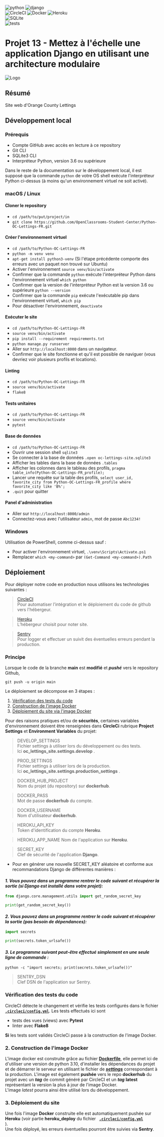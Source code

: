 ![python](https://img.shields.io/badge/Python_3.10.5-14354C?style=for-the-badge&logo=python&logoColor=yellow "Python version") 
![django](https://img.shields.io/badge/Django_3.0-092E20?style=for-the-badge&logo=django&logoColor=white "Django version")  
![CircleCI](https://img.shields.io/badge/circle%20ci-%23161616.svg?style=for-the-badge&logo=circleci&logoColor=white) ![Docker](https://img.shields.io/badge/docker-%230db7ed.svg?style=for-the-badge&logo=docker&logoColor=white)
![Heroku](https://img.shields.io/badge/heroku-%23430098.svg?style=for-the-badge&logo=heroku&logoColor=white)  
![SQLite](https://img.shields.io/badge/sqlite-%2307405e.svg?style=for-the-badge&logo=sqlite&logoColor=white)  
![tests](https://img.shields.io/badge/passed%20tests-6-success "tests passed")  
# Projet 13 - Mettez à l'échelle une application Django en utilisant une architecture modulaire


![Logo](src_readme/logoOCL.png)
  
## Résumé

Site web d'Orange County Lettings

## Développement local

### Prérequis

- Compte GitHub avec accès en lecture à ce repository
- Git CLI
- SQLite3 CLI
- Interpréteur Python, version 3.6 ou supérieure

Dans le reste de la documentation sur le développement local, il est supposé que la commande `python` de votre OS shell exécute l'interpréteur Python ci-dessus (à moins qu'un environnement virtuel ne soit activé).

### macOS / Linux

#### Cloner le repository

- `cd /path/to/put/project/in`
- `git clone https://github.com/OpenClassrooms-Student-Center/Python-OC-Lettings-FR.git`

#### Créer l'environnement virtuel

- `cd /path/to/Python-OC-Lettings-FR`
- `python -m venv venv`
- `apt-get install python3-venv` (Si l'étape précédente comporte des erreurs avec un paquet non trouvé sur Ubuntu)
- Activer l'environnement `source venv/bin/activate`
- Confirmer que la commande `python` exécute l'interpréteur Python dans l'environnement virtuel
`which python`
- Confirmer que la version de l'interpréteur Python est la version 3.6 ou supérieure `python --version`
- Confirmer que la commande `pip` exécute l'exécutable pip dans l'environnement virtuel, `which pip`
- Pour désactiver l'environnement, `deactivate`

#### Exécuter le site

- `cd /path/to/Python-OC-Lettings-FR`
- `source venv/bin/activate`
- `pip install --requirement requirements.txt`
- `python manage.py runserver`
- Aller sur `http://localhost:8000` dans un navigateur.
- Confirmer que le site fonctionne et qu'il est possible de naviguer (vous devriez voir plusieurs profils et locations).

#### Linting

- `cd /path/to/Python-OC-Lettings-FR`
- `source venv/bin/activate`
- `flake8`

#### Tests unitaires

- `cd /path/to/Python-OC-Lettings-FR`
- `source venv/bin/activate`
- `pytest`

#### Base de données

- `cd /path/to/Python-OC-Lettings-FR`
- Ouvrir une session shell `sqlite3`
- Se connecter à la base de données `.open oc-lettings-site.sqlite3`
- Afficher les tables dans la base de données `.tables`
- Afficher les colonnes dans le tableau des profils, `pragma table_info(Python-OC-Lettings-FR_profile);`
- Lancer une requête sur la table des profils, `select user_id, favorite_city from
  Python-OC-Lettings-FR_profile where favorite_city like 'B%';`
- `.quit` pour quitter

#### Panel d'administration

- Aller sur `http://localhost:8000/admin`
- Connectez-vous avec l'utilisateur `admin`, mot de passe `Abc1234!`

### Windows

Utilisation de PowerShell, comme ci-dessus sauf :

- Pour activer l'environnement virtuel, `.\venv\Scripts\Activate.ps1` 
- Remplacer `which <my-command>` par `(Get-Command <my-command>).Path`

  
    
## Déploiement

Pour déployer notre code en production nous utilisons les technologies suivantes :
>[CircleCI](https://circleci.com/)  
Pour automatiser l’intégration et le déploiement du code de github vers l'hébergeur.

>[Heroku](https://www.heroku.com/)  
L’hébergeur choisit pour noter site.

>[Sentry](https://sentry.io/welcome/)  
Pour logger et effectuer un suivit des éventuelles erreurs pendant la production.  
    
### Principe

Lorsque le code de la branche **main** est **modifié** et ***pushé*** vers le repository Github,  
```shell
git push -u origin main
```

Le déploiement se décompose en 3 étapes :  
1. [Vérification des tests du code](#principe1) 
2. [Construction de l'image Docker](#principe2)
3. [Déploiement du site via l'image Docker](#principe3)

Pour des raisons pratiques et/ou de **sécurités**, certaines variables d'environnement doivent être renseignées dans **CircleCi** rubrique **Project Settings** et **Environment Variables** du projet:
>DEVELOP_SETTINGS  
Fichier settings à utiliser lors du développement ou des tests.  
Ici **oc_lettings_site.settings.develop** .  

>PROD_SETTINGS  
Fichier settings à utiliser lors de la production.  
Ici **oc_lettings_site.settings.production_settings** .  

>DOCKER_HUB_PROJECT  
Nom du projet (du repository) sur **dockerhub**.

>DOCKER_PASS  
Mot de passe **dockerhub** du compte.

>DOCKER_USERNAME  
Nom d'utilisateur **dockerhub**.

>HEROKU_API_KEY  
Token d'identification du compte **Heroku**.

>HEROKU_APP_NAME
Nom de l'application sur **Heroku**.

>SECRET_KEY  
Clef de sécurité de l'application **Django**.  

- Pour en générer une nouvelle SECRET_KEY aléatoire et conforme aux recommandations Django de différentes manières :  
#### *1. Vous pouvez dans un programme rentrer le code suivant et récupérer la sortie (si Django est installé dans votre projet):*
```python
from django.core.management.utils import get_random_secret_key

print(get_random_secret_key())
```
#### *2. Vous pouvez dans un programme rentrer le code suivant et récupérer la sortie (pas besoin de dépendances):*
```python
import secrets

print(secrets.token_urlsafe())
```

#### *3. Le programme suivant peut-être effectué simplement en une seule ligne de commande :*
```shell
python -c "import secrets; print(secrets.token_urlsafe())"
``` 

>SENTRY_DSN  
Clef DSN de l'application sur Sentry. 

### Vérification des tests du code <a id="principe1"></a>
CircleCI détecte le changement et vérifie les tests configurés dans le fichier **<code> [.circleci/config.yml](https://github.com/Deadjuju/P13_OC/blob/main/.circleci/config.yml)</code>**.
Les tests effectués ici sont  
- tests des vues (views) avec **Pytest**  
- linter avec **Flake8**

**Si** les tests sont validés CircleCi passe à la construction de l'image Docker.

### 2. Construction de l'image Docker <a id="principe2">
  
L'image docker est construite grâce au fichier **[Dockerfile](https://github.com/Deadjuju/P13_OC/blob/main/Dockerfile)**, elle permet ici de d'utiliser une version de python 3.10, d'installer les dépendances du projet et de démarrer le serveur en utilisant le fichier de ***[settings](https://github.com/Deadjuju/P13_OC/blob/main/oc_lettings_site/settings/production_settings.py)*** correspondant à la production. 
L'image est également **pushée** vers le repo **dockerhub** du projet avec un ***tag*** de commit généré par CircleCI et un ***tag*** **latest** représentant la version la plus à jour de l'image Docker.  
L'image *latest* pourra ainsi être utilisé lors du développement.  

### 3. Déploiement du site <a id=principe3></a> 
Une fois l'image **Docker** construite elle est automatiquement pushée sur **Heroku** (voir partie **heroku_deploy** du fichier **<code> [.circleci/config.yml](https://github.com/Deadjuju/P13_OC/blob/main/.circleci/config.yml) </code>**).  
Une fois déployé, les erreurs éventuelles pourront être suivies via **Sentry**. 
